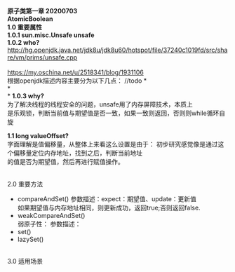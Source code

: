 **原子类第一章 20200703**
<br>**AtomicBoolean**
<br>**1.0 重要属性**
<br>**1.0.1 sun.misc.Unsafe unsafe**
<br>**1.0.2 who?**
http://hg.openjdk.java.net/jdk8u/jdk8u60/hotspot/file/37240c1019fd/src/share/vm/prims/unsafe.cpp
<br>
<br>https://my.oschina.net/u/2518341/blog/1931106
<br>根据openjdk描述内容主要分为以下几点：
//todo
*  
*  
*
**1.0.3 why?**
<br> 为了解决线程的线程安全的问题，unsafe用了内存屏障技术，本质上  
是乐观锁，判断当前值与期望值是否一致，如果一致则返回，否则则while循环自旋

**1.1 long valueOffset?**
<br>字面理解是值偏移量，从整体上来看这么设置是由于：
初步研究感觉像是通过这个偏移量定位内存地址，找到之后，判断当前地址  
的值是否为期望值，然后再进行赋值操作。

<br>2.0 重要方法
* compareAndSet()
参数描述：expect：期望值、update：更新值
<br>如果期望值与内存地址相同，则更新成功，返回true;否则返回false.
* weakCompareAndSet()  
弱原子性： 
参数描述：
* set()
* lazySet()

<br>3.0 适用场景